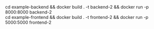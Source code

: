 cd example-backend && docker build . -t backend-2 && docker run -p 8000:8000 backend-2  
cd example-frontend && docker build . -t frontend-2 && docker run -p 5000:5000 frontend-2  


